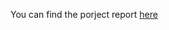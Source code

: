 You can find the porject report [here](https://elated-gourd-27f.notion.site/Task-6-1b84ca9e30f2806ab4d1faa34f18d259?pvs=4)
